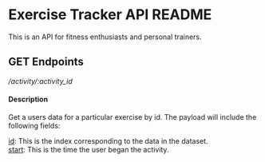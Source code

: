 # Exercise Tracker API README
This is an API for fitness enthusiasts and personal trainers.

## GET Endpoints

_/activity/:activity\_id_

#### Description

Get a users data for a particular exercise by id. The payload will include the following fields:

<u>id</u>: This is the index corresponding to the data in the dataset. <br>
<u>start</u>: This is the time the user began the activity.